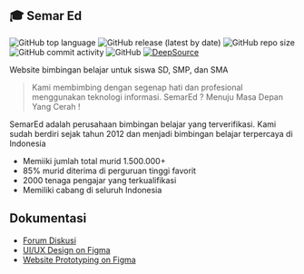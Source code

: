 ## :mortar_board: Semar Ed
![GitHub top language](https://img.shields.io/github/languages/top/PhilipPurwoko/Semar-ed?style=flat-square)
![GitHub release (latest by date)](https://img.shields.io/github/v/release/PhilipPurwoko/Semar-ed?style=flat-square)
![GitHub repo size](https://img.shields.io/github/repo-size/PhilipPurwoko/Semar-ed?style=flat-square)
![GitHub commit activity](https://img.shields.io/github/commit-activity/w/PhilipPurwoko/Semar-ed?style=flat-square)
![GitHub](https://img.shields.io/github/license/PhilipPurwoko/Semar-ed?style=flat-square)
[![DeepSource](https://deepsource.io/gh/PhilipPurwoko/Semar-ed.svg/?label=active+issues&show_trend=true)](https://deepsource.io/gh/PhilipPurwoko/Semar-ed/?ref=repository-badge)

Website bimbingan belajar untuk siswa SD, SMP, dan SMA

> Kami membimbing dengan segenap hati dan profesional menggunakan teknologi informasi. SemarEd ? Menuju Masa Depan Yang Cerah !

SemarEd adalah perusahaan bimbingan belajar yang terverifikasi. Kami sudah berdiri sejak tahun 2012 dan menjadi bimbingan belajar terpercaya di Indonesia

* Memiiki jumlah total murid 1.500.000+
* 85% murid diterima di perguruan tinggi favorit
* 2000 tenaga pengajar yang terkualifikasi
* Memiliki cabang di seluruh Indonesia

## Dokumentasi
* [Forum Diskusi](https://github.com/PhilipPurwoko/Semar-ed/discussions)
* [UI/UX Design on Figma](https://www.figma.com/file/S1BpVxnz4EwlubRP8011Sn/Website-Semar-Ed?node-id=0%3A1)
* [Website Prototyping on Figma](https://www.figma.com/proto/S1BpVxnz4EwlubRP8011Sn/Website-Semar-Ed?node-id=6%3A2&scaling=scale-down)

